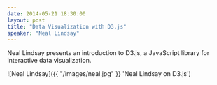 ```yaml
---
date: 2014-05-21 18:30:00
layout: post
title: "Data Visualization with D3.js"
speaker: "Neal Lindsay"
---
```


Neal Lindsay presents an introduction to D3.js, a JavaScript library for interactive data visualization.

![Neal Lindsay]({{ "/images/neal.jpg" }} 'Neal Lindsay on D3.js')
